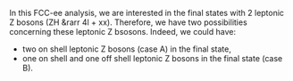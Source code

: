 In this FCC-ee analysis, we are interested in the final states with 2 leptonic Z bosons (ZH &rarr 4l + xx). Therefore, we have two possibilities concerning these leptonic Z bsosons. Indeed, we could have:
- two on shell leptonic Z bosons (case A) in the final state, 
- one on shell and one off shell leptonic Z bosons in the final state (case B).

